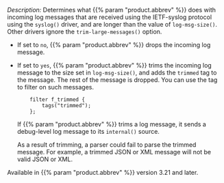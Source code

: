 ---
---
<!-- DISCLAIMER: This file is based on the syslog-ng Open Source Edition documentation https://github.com/balabit/syslog-ng-ose-guides/commit/2f4a52ee61d1ea9ad27cb4f3168b95408fddfdf2 and is used under the terms of The syslog-ng Open Source Edition Documentation License. The file has been modified by Axoflow. -->
*Description:* Determines what {{% param "product.abbrev" %}} does with incoming log messages that are received using the IETF-syslog protocol using the `syslog()` driver, and are longer than the value of `log-msg-size()`. Other drivers ignore the `trim-large-messages()` option.

  - If set to `no`, {{% param "product.abbrev" %}} drops the incoming log message.

  - If set to `yes`, {{% param "product.abbrev" %}} trims the incoming log message to the size set in `log-msg-size()`, and adds the `trimmed` tag to the message. The rest of the message is dropped. You can use the tag to filter on such messages.
    
    ```shell
        filter f_trimmed {
            tags("trimmed");
        };
    ```
    
    If {{% param "product.abbrev" %}} trims a log message, it sends a debug-level log message to its `internal()` source.
    
    As a result of trimming, a parser could fail to parse the trimmed message. For example, a trimmed JSON or XML message will not be valid JSON or XML.

Available in {{% param "product.abbrev" %}} version 3.21 and later.
